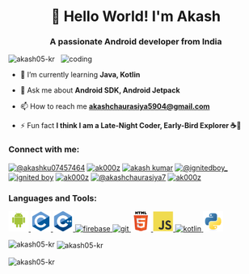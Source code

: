 <h1 align="center">👋 Hello World! I'm Akash</h1>
<h3 align="center">A passionate Android developer from India</h3>
<img align="right" alt="coding" width="400" src="https://user-images.githubusercontent.com/55389276/140866485-8fb1c876-9a8f-4d6a-98dc-08c4981eaf70.gif">



<p align="left"> <img src="https://komarev.com/ghpvc/?username=akash05-kr&label=Profile%20views&color=0e75b6&style=flat" alt="akash05-kr" /> </p>

- 🌱 I’m currently learning **Java, Kotlin**

- 💬 Ask me about **Android SDK, Android Jetpack**

- 📫 How to reach me **akashchaurasiya5904@gmail.com**

- ⚡ Fun fact **I think I am a Late-Night Coder, Early-Bird Explorer ☕🌅**

<h3 align="left">Connect with me:</h3>
<p align="left">
<a href="https://twitter.com/@akashku07457464" target="blank"><img align="center" src="https://raw.githubusercontent.com/rahuldkjain/github-profile-readme-generator/master/src/images/icons/Social/twitter.svg" alt="@akashku07457464" height="30" width="40" /></a>
<a href="https://linkedin.com/in/ak000z" target="blank"><img align="center" src="https://raw.githubusercontent.com/rahuldkjain/github-profile-readme-generator/master/src/images/icons/Social/linked-in-alt.svg" alt="ak000z" height="30" width="40" /></a>
<a href="https://fb.com/akash kumar" target="blank"><img align="center" src="https://raw.githubusercontent.com/rahuldkjain/github-profile-readme-generator/master/src/images/icons/Social/facebook.svg" alt="akash kumar" height="30" width="40" /></a>
<a href="https://instagram.com/@ignitedboy_" target="blank"><img align="center" src="https://raw.githubusercontent.com/rahuldkjain/github-profile-readme-generator/master/src/images/icons/Social/instagram.svg" alt="@ignitedboy_" height="30" width="40" /></a>
<a href="https://www.youtube.com/c/ignited boy" target="blank"><img align="center" src="https://raw.githubusercontent.com/rahuldkjain/github-profile-readme-generator/master/src/images/icons/Social/youtube.svg" alt="ignited boy" height="30" width="40" /></a>
<a href="https://www.codechef.com/users/ak000z" target="blank"><img align="center" src="https://cdn.jsdelivr.net/npm/simple-icons@3.1.0/icons/codechef.svg" alt="ak000z" height="30" width="40" /></a>
<a href="https://www.hackerrank.com/@akashchaurasiya7" target="blank"><img align="center" src="https://raw.githubusercontent.com/rahuldkjain/github-profile-readme-generator/master/src/images/icons/Social/hackerrank.svg" alt="@akashchaurasiya7" height="30" width="40" /></a>
<a href="https://www.leetcode.com/ak000z" target="blank"><img align="center" src="https://raw.githubusercontent.com/rahuldkjain/github-profile-readme-generator/master/src/images/icons/Social/leet-code.svg" alt="ak000z" height="30" width="40" /></a>
</p>

<h3 align="left">Languages and Tools:</h3>
<p align="left"> <a href="https://developer.android.com" target="_blank" rel="noreferrer"> <img src="https://raw.githubusercontent.com/devicons/devicon/master/icons/android/android-original-wordmark.svg" alt="android" width="40" height="40"/> </a> <a href="https://www.cprogramming.com/" target="_blank" rel="noreferrer"> <img src="https://raw.githubusercontent.com/devicons/devicon/master/icons/c/c-original.svg" alt="c" width="40" height="40"/> </a> <a href="https://www.w3schools.com/cpp/" target="_blank" rel="noreferrer"> <img src="https://raw.githubusercontent.com/devicons/devicon/master/icons/cplusplus/cplusplus-original.svg" alt="cplusplus" width="40" height="40"/> </a> <a href="https://firebase.google.com/" target="_blank" rel="noreferrer"> <img src="https://www.vectorlogo.zone/logos/firebase/firebase-icon.svg" alt="firebase" width="40" height="40"/> </a> <a href="https://git-scm.com/" target="_blank" rel="noreferrer"> <img src="https://www.vectorlogo.zone/logos/git-scm/git-scm-icon.svg" alt="git" width="40" height="40"/> </a> <a href="https://www.w3.org/html/" target="_blank" rel="noreferrer"> <img src="https://raw.githubusercontent.com/devicons/devicon/master/icons/html5/html5-original-wordmark.svg" alt="html5" width="40" height="40"/> </a> <a href="https://developer.mozilla.org/en-US/docs/Web/JavaScript" target="_blank" rel="noreferrer"> <img src="https://raw.githubusercontent.com/devicons/devicon/master/icons/javascript/javascript-original.svg" alt="javascript" width="40" height="40"/> </a> <a href="https://kotlinlang.org" target="_blank" rel="noreferrer"> <img src="https://www.vectorlogo.zone/logos/kotlinlang/kotlinlang-icon.svg" alt="kotlin" width="40" height="40"/> </a> <a href="https://www.python.org" target="_blank" rel="noreferrer"> <img src="https://raw.githubusercontent.com/devicons/devicon/master/icons/python/python-original.svg" alt="python" width="40" height="40"/> </a> </p>

<p><img align="left" src="https://github-readme-stats.vercel.app/api/top-langs?username=akash05-kr&show_icons=true&locale=en&layout=compact" alt="akash05-kr" /></p>

<p>&nbsp;<img align="center" src="https://github-readme-stats.vercel.app/api?username=akash05-kr&show_icons=true&locale=en" alt="akash05-kr" /></p>

<p><img align="center" src="https://github-readme-streak-stats.herokuapp.com/?user=akash05-kr&" alt="akash05-kr" /></p>
